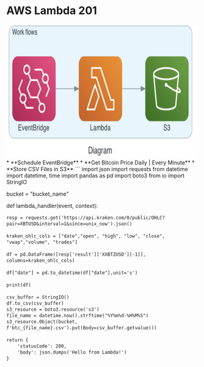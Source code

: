 # AWS Lambda 201
<img src="images/workflow.png" width="950" height="350" />
* **Schedule EventBridge**
* **Get Bitcoin Price Daily | Every Minute**
* **Store CSV Files in S3**
```
import json
import requests
from datetime import datetime, time
import pandas as pd
import boto3
from io import StringIO

bucket = "bucket_name"

def lambda_handler(event, context):
    
    resp = requests.get('https://api.kraken.com/0/public/OHLC?pair=XBTUSD&interval=1&since=unix_now').json()

    kraken_ohlc_cols = ["date","open", "high", "low", "close", "vwap","volume", "trades"]
    
    df = pd.DataFrame([resp['result']['XXBTZUSD'][-1]], columns=kraken_ohlc_cols)

    df["date"] = pd.to_datetime(df["date"],unit='s')
    
    print(df)
    
    csv_buffer = StringIO()
    df.to_csv(csv_buffer)
    s3_resource = boto3.resource('s3')
    file_name = datetime.now().strftime("%Y%m%d-%H%M%S")
    s3_resource.Object(bucket, f'btc_{file_name}.csv').put(Body=csv_buffer.getvalue())
    
    return {
        'statusCode': 200,
        'body': json.dumps('Hello from Lambda!')
    }

```



 
